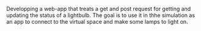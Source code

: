 Developping a web-app that treats a get and post request for getting and updating the status of a lightbulb. The goal is to use it in thhe simulation as an app to connect to the virtual space and make some lamps to light on.
